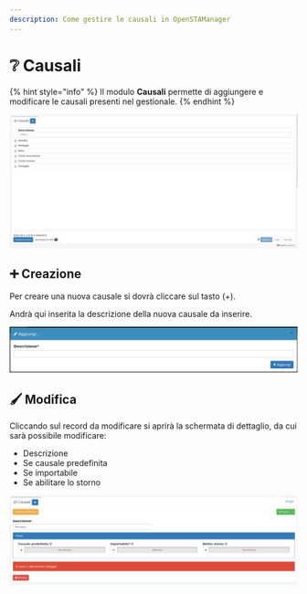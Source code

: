 ```yaml
---
description: Come gestire le causali in OpenSTAManager
---
```


# ❔ Causali

{% hint style="info" %}
Il modulo **Causali** permette di aggiungere e modificare le causali presenti nel gestionale.
{% endhint %}

![](<../../../../.gitbook/assets/image (333).png>)

## ➕ Creazione

Per creare una nuova causale si dovrà cliccare sul tasto (+).

Andrà qui inserita la descrizione della nuova causale da inserire.

![](<../../../../.gitbook/assets/image (355).png>)

## 🖌️ Modifica

Cliccando sul record da modificare si aprirà la schermata di dettaglio, da cui sarà possibile modificare:

* Descrizione
* Se causale predefinita
* Se importabile
* Se abilitare lo storno

![](<../../../../.gitbook/assets/image (393).png>)
